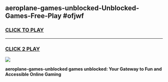 
## aeroplane-games-unblocked-Unblocked-Games-Free-Play #ofjwf
<h3>
<a href="https://us.freeplayer.one?title=aeroplane-games-unblocked&ref=9M">CLICK TO PLAY</a></h3>
<hr>

<h3>
<a href="https://us.freeplayer.one?title=aeroplane-games-unblocked&ref=9M">CLICK 2 PLAY</a>
  
</h3>

<a href="https://us.freeplayer.one?title=aeroplane-games-unblocked&ref=9M"><img src="https://clearcache.store/games.png"></a>


**aeroplane-games-unblocked games unblocked: Your Gateway to Fun and Accessible Online Gaming**
